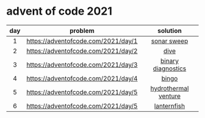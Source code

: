 # advent of code 2021

| day | problem | solution |
|:---:|:-------:|:--------:|
| 1   | https://adventofcode.com/2021/day/1 | [sonar sweep](./01-sonar-sweep) |
| 2   | https://adventofcode.com/2021/day/2 | [dive](./02-dive) |
| 3   | https://adventofcode.com/2021/day/3 | [binary diagnostics](./03-binary-diagnostics) |
| 4   | https://adventofcode.com/2021/day/4 | [bingo](./04-bingo) |
| 5   | https://adventofcode.com/2021/day/5 | [hydrothermal venture](./05-hydrothermal-venture) |
| 6   | https://adventofcode.com/2021/day/5 | [lanternfish](./06-lanternfish) |

